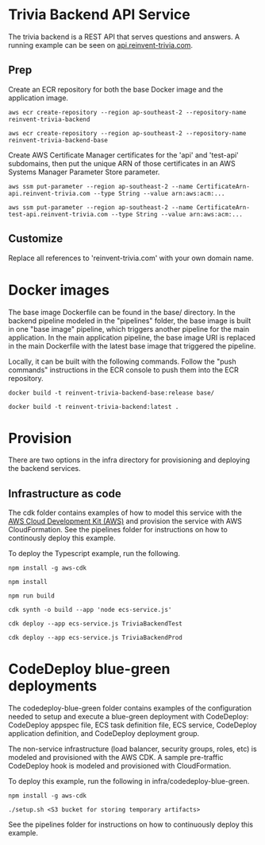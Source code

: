 # Trivia Backend API Service

The trivia backend is a REST API that serves questions and answers.  A running example can be seen on [api.reinvent-trivia.com](https://api.reinvent-trivia.com/api/docs/).

## Prep

Create an ECR repository for both the base Docker image and the application image.

```
aws ecr create-repository --region ap-southeast-2 --repository-name reinvent-trivia-backend

aws ecr create-repository --region ap-southeast-2 --repository-name reinvent-trivia-backend-base
```

Create AWS Certificate Manager certificates for the 'api' and 'test-api' subdomains, then put the unique ARN of those certificates in an AWS Systems Manager Parameter Store parameter.

```
aws ssm put-parameter --region ap-southeast-2 --name CertificateArn-api.reinvent-trivia.com --type String --value arn:aws:acm:...

aws ssm put-parameter --region ap-southeast-2 --name CertificateArn-test-api.reinvent-trivia.com --type String --value arn:aws:acm:...
```

## Customize

Replace all references to 'reinvent-trivia.com' with your own domain name.

# Docker images

The base image Dockerfile can be found in the base/ directory.  In the backend pipeline modeled in the "pipelines" folder, the base image is built in one "base image" pipeline, which triggers another pipeline for the main application.  In the main application pipeline, the base image URI is replaced in the main Dockerfile with the latest base image that triggered the pipeline.

Locally, it can be built with the following commands.  Follow the "push commands" instructions in the ECR console to push them into the ECR repository.

```
docker build -t reinvent-trivia-backend-base:release base/

docker build -t reinvent-trivia-backend:latest .
```

# Provision

There are two options in the infra directory for provisioning and deploying the backend services.

## Infrastructure as code

The cdk folder contains examples of how to model this service with the [AWS Cloud Development Kit (AWS)](https://github.com/awslabs/aws-cdk) and provision the service with AWS CloudFormation.  See the pipelines folder for instructions on how to continously deploy this example.

To deploy the Typescript example, run the following.
```
npm install -g aws-cdk

npm install

npm run build

cdk synth -o build --app 'node ecs-service.js'

cdk deploy --app ecs-service.js TriviaBackendTest

cdk deploy --app ecs-service.js TriviaBackendProd
```

# CodeDeploy blue-green deployments

The codedeploy-blue-green folder contains examples of the configuration needed to setup and execute a blue-green deployment with CodeDeploy: CodeDeploy appspec file, ECS task definition file, ECS service, CodeDeploy application definition, and CodeDeploy deployment group.

The non-service infrastructure (load balancer, security groups, roles, etc) is modeled and provisioned with the AWS CDK.  A sample pre-traffic CodeDeploy hook is modeled and provisioned with CloudFormation.

To deploy this example, run the following in infra/codedeploy-blue-green.
```
npm install -g aws-cdk

./setup.sh <S3 bucket for storing temporary artifacts>
```

See the pipelines folder for instructions on how to continuously deploy this example.
